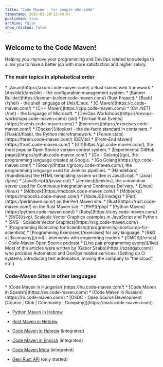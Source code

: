 ```yaml
---
title: "Code Maven - for people who code"
timestamp: 2015-01-28T12:00:03
published: true
archive: false
show_related: false
---
```


## Welcome to the Code Maven!

<div class="main-content">
Helping you improve your programming and DevOps related knowledge to allow you to have
a better job with more satisfaction and higher salary.
</div>


<div class="main-content">
<h3>The main topics in alphabetical order</h3>
<!--  <li>[Angular JS](/angularjs) - some old articles about Angular 1.</li> -->
* [Axum](https://axum.code-maven.com/) a Rust-based web framework
* [Ansible](/ansible) - the configuration management system.
* [Banner Builder](https://banner-builder.code-maven.com/) (Rust Project)
* [Bash](/shell) - the shell language of Unix/Linux.
* [C Maven](https://c.code-maven.com/)
<!--  <li>[Courses](https://courses.code-maven.com/)</li> -->
* [C++ Maven](https://cpp.code-maven.com/)
* [C# .NET](/net) - the language of Microsoft.
* [DevOps Workshops](https://devops-workshops.code-maven.com/) (old)
* [Virtual Rust Events](https://events.code-maven.com/)
* [Exercises](https://exercises.code-maven.com/)
* [Docker](/docker) - the de-facto standard in containers.
* [Flask](/flask), the Python microframework.
* [Forem stats](https://forem.code-maven.com/) (DEV.to)
* [Front-End Maven](https://front.code-maven.com/)
* [Git](https://git.code-maven.com/), the most popular Open Source version control system.
* [Experimental GitHub pages](https://github.code-maven.com/)
* [Go - Golang](/go), the programming language created at Google.
* [Go Golang](https://go.code-maven.com/)
* [Groovy](https://groovy.code-maven.com/), the programming language used for Jenkins pipelines.
* [Handlebars](/handlebars) the HTML templating system written in JavaScript.
* [Java](/java)
* [JavaScript](/javascript)
* [Jenkins](/jenkins), the automation server used for Continuous Integration and Continuous Delivery.
* [Linux](/linux)
* [Mdbook](https://mdbook.code-maven.com/)
* [Mdbooks](https://mdbooks.code-maven.com/)
* [NodeJS](/nodejs)
* [Perl](https://perlmaven.com/) on the Perl Maven site.
* [Rust](https://rust.code-maven.com/) on the Rust Maven site.
* [PHP](/php)
* [Python Maven](https://python.code-maven.com/)
* [Ruby](https://ruby.code-maven.com/)
* [SVG](/svg), Scalable Vector Graphics examples in JavaScript and Python.
* [SVG - Scalable Vector Graphics](https://svg.code-maven.com/)
</div>

<div class="main-content">
* [Programming Bootcamp for Scientists](/programming-bootcamp-for-scientists)
* [Programming Exercises](/exercises) for any language.
* [R&D at $company](/rnd) - interviews with engineering leaders
* [CMOS](/cmos) - Code-Maven Open Source podcast
* [Live pair programming events](/live)
</div>

<div class="main-content">
Most of the articles were written by [Gabor Szabo](https://szabgab.com/) who provides Automation and DevOps
related services. (Setting up CI systems, introducing test automation, moving the company to "the cloud", etc.)
</div>

<!--
<div class="main-content">
If you want to make sure you don't miss any new articles, you can [subscribe](/pm/register) to the
Code Maven newsletter, follow via [atom feed](/atom) or [Twitter](https://twitter.com/szabgab)
</div>
-->

<div class="main-content">
<h3>Code-Maven Sites in other languages</h3>
* [Code Maven in Hungarian](https://hu.code-maven.com/)
* [Code Maven in Spanish](https://es.code-maven.com/)
* [Code Maven in Russian](https://ru.code-maven.com/)
* [OSDC - Open Source Development [Course | Club | Community | Company]](https://osdc.code-maven.com/)

* [Python Maven in Hebrew](https://python-he.code-maven.com/)
* [Rust Maven in Hebrew](https://rust-he.code-maven.com/)

* [Code Maven in Hebrew](https://he.code-maven.com/) (integrated)

* [Code Maven in English](https://code-maven.com/) (integrated)
* [Code Maven Meta](https://meta.code-maven.com/) (integrated)
* [Geni Rust API](https://geni.code-maven.com/) (only started)
<!--
* <a href=""></a>
-->
</div>


